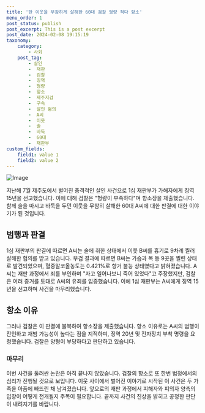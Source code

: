 ```yaml
---
title: '한 이웃을 무참하게 살해한 60대 검찰 형량 적다 항소'
menu_order: 1
post_status: publish
post_excerpt: This is a post excerpt
post_date: 2024-02-08 19:15:19
taxonomy:
    category:
        - 사회
    post_tag:
        - 살인
        -  재판
        -  검찰
        -  징역
        -  형량
        -  항소
        -  제주지검
        -  구속
        -  살인 혐의
        -  A씨
        -  이웃
        -  술
        -  바둑
        -  60대
        -  재판부
custom_fields:
    field1: value 1
    field2: value 2
---
```


![Image](https://imgnews.pstatic.net/image/009/2024/02/08/0005256503_001_20240208140104580.jpeg?type=w647)

지난해 7월 제주도에서 벌어진 충격적인 살인 사건으로 1심 재판부가 가해자에게 징역 15년을 선고했습니다. 이에 대해 검찰은 "형량이 부족하다"며 항소장을 제출했습니다. 함께 술을 마시고 바둑을 두던 이웃을 무참히 살해한 60대 A씨에 대한 판결에 대한 이야기가 된 것입니다.
## 범행과 판결
1심 재판부의 판결에 따르면 A씨는 술에 취한 상태에서 이웃 B씨를 흉기로 9차례 찔러 살해한 혐의를 받고 있습니다. 부검 결과에 따르면 B씨는 가슴과 목 등 9곳을 찔린 상태로 발견되었으며, 혈중알코올농도는 0.421%로 항거 불능 상태였다고 밝혀졌습니다.
A씨는 재판 과정에서 죄를 부인하며 "자고 일어나보니 죽어 있었다"고 주장했지만, 검찰은 여러 증거를 토대로 A씨의 유죄를 입증했습니다. 이에 1심 재판부는 A씨에게 징역 15년을 선고하며 사건을 마무리했습니다.
## 항소 이유
그러나 검찰은 이 판결에 불복하여 항소장을 제출했습니다. 항소 이유로는 A씨의 범행이 잔인하고 재범 가능성이 높다는 점을 지적하며, 징역 20년 및 전자장치 부착 명령을 요청했습니다. 검찰은 양형이 부당하다고 판단하고 있습니다.
### 마무리
이번 사건을 둘러싼 논란은 아직 끝나지 않았습니다. 검찰의 항소로 또 한번 법정에서의 심리가 진행될 것으로 보입니다. 이웃 사이에서 벌어진 이야기로 시작된 이 사건은 두 가족을 아픔에 빠뜨린 채 남겨졌습니다. 앞으로의 재판 과정에서 피해자와 피의자 양측의 입장이 어떻게 전개될지 주목이 필요합니다. 끝까지 사건의 진상을 밝히고 공정한 판단이 내려지기를 바랍니다.
